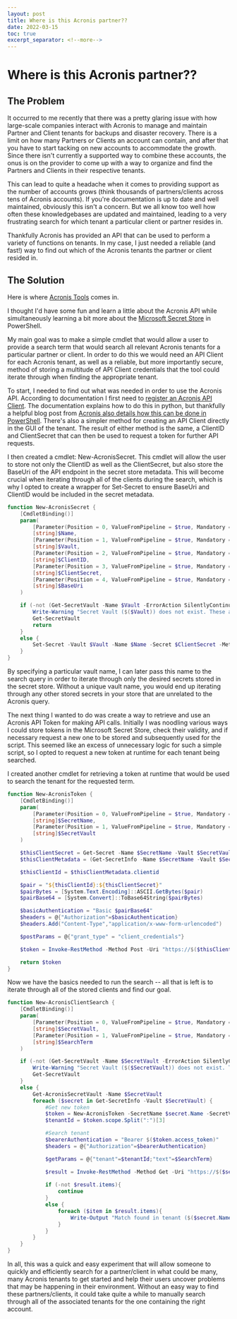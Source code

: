```yaml
---
layout: post
title: Where is this Acronis partner??
date: 2022-03-15
toc: true
excerpt_separator: <!--more-->
---
```


# Where is this Acronis partner??

## The Problem
It occurred to me recently that there was a pretty glaring issue with how large-scale companies interact with Acronis to manage and maintain Partner and Client tenants for backups and disaster recovery.  There is a limit on how many Partners or Clients an account can contain, and after that you have to start tacking on new accounts to accommodate the growth.  Since there isn't currently a supported way to combine these accounts, the onus is on the provider to come up with a way to organize and find the Partners and Clients in their respective tenants.  

This can lead to quite a headache when it comes to providing support as the number of accounts grows (think thousands of partners/clients across tens of Acronis accounts).  If you're documentation is up to date and well maintained, obviously this isn't a concern.  But we all know too well how often these knowledgebases are updated and maintained, leading to a very frustrating search for which tenant a particular client or partner resides in.

Thankfully Acronis has provided an API that can be used to perform a variety of functions on tenants.  In my case, I just needed a reliable (and fast!) way to find out which of the Acronis tenants the partner or client resided in.

## The Solution
Here is where [Acronis Tools](https://github.com/schwartzpub/AcronisTools) comes in.

I thought I'd have some fun and learn a little about the Acronis API while simultaneously learning a bit more about the [Microsoft Secret Store](https://devblogs.microsoft.com/powershell/secretmanagement-and-secretstore-are-generally-available/) in PowerShell.  

My main goal was to make a simple cmdlet that would allow a user to provide a search term that would search all relevant Acronis tenants for a particular partner or client.  In order to do this we would need an API Client for each Acronis tenant, as well as a reliable, but more importantly secure, method of storing a multitude of API Client credentials that the tool could iterate through when finding the appropriate tenant.  

To start, I needed to find out what was needed in order to use the Acronis API.  According to documentation I first need to [register an Acronis API Client](https://developer.acronis.com/doc/resource-policy-management/v4/guide/getting-started/authenticating).  The documentation explains how to do this in python, but thankfully a helpful blog post from [Acronis also details how this can be done in PowerShell](https://developer.acronis.com/blog/posts/base-acronis-cyber-platform-api-operations-with-power-shell/). There's also a simpler method for creating an API Client directly in the GUI of the tenant.  The result of either method is the same, a ClientID and ClientSecret that can then be used to request a token for further API requests.

I then created a cmdlet: New-AcronisSecret.  This cmdlet will allow the user to store not only the ClientID as well as the ClientSecret, but also store the BaseUri of the API endpoint in the secret store metadata.  This will become crucial when iterating through all of the clients during the search, which is why I opted to create a wrapper for Set-Secret to ensure BaseUri and ClientID would be included in the secret metadata.

```powershell
function New-AcronisSecret {
    [CmdletBinding()]
    param(
        [Parameter(Position = 0, ValueFromPipeline = $true, Mandatory = $true)]
        [string]$Name,
        [Parameter(Position = 1, ValueFromPipeline = $true, Mandatory = $true)]
        [string]$Vault,
        [Parameter(Position = 2, ValueFromPipeline = $true, Mandatory = $true)]
        [string]$ClientID,
        [Parameter(Position = 3, ValueFromPipeline = $true, Mandatory = $true)]
        [string]$ClientSecret,
        [Parameter(Position = 4, ValueFromPipeline = $true, Mandatory = $true)]
        [string]$BaseUri
    )

    if (-not (Get-SecretVault -Name $Vault -ErrorAction SilentlyContinue)){
        Write-Warning "Secret Vault ($($Vault)) does not exist. These are the secret vaults available: "
        Get-SecretVault
        return
    }
    else {
        Set-Secret -Vault $Vault -Name $Name -Secret $ClientSecret -Metadata @{clientid=$ClientID;baseuri=$BaseUri}
    }
}
```
By specifying a particular vault name, I can later pass this name to the search query in order to iterate through only the desired secrets stored in the secret store.  Without a unique vault name, you would end up iterating through any other stored secrets in your store that are unrelated to the Acronis query.

The next thing I wanted to do was create a way to retrieve and use an Acronis API Token for making API calls. Initially I was noodling various ways I could store tokens in the Microsoft Secret Store, check their validity, and if necessary request a new one to be stored and subsequently used for the script. This seemed like an excess of unnecessary logic for such a simple script, so I opted to request a new token at runtime for each tenant being searched.

I created another cmdlet for retrieving a token at runtime that would be used to search the tenant for the requested term.

```powershell
function New-AcronisToken {
    [CmdletBinding()]
    param(
        [Parameter(Position = 0, ValueFromPipeline = $true, Mandatory = $true)]
        [string]$SecretName,
        [Parameter(Position = 1, ValueFromPipeline = $true, Mandatory = $true)]
        [string]$SecretVault
    )

    $thisClientSecret = Get-Secret -Name $SecretName -Vault $SecretVault -AsPlainText
    $thisClientMetadata = (Get-SecretInfo -Name $SecretName -Vault $SecretVault).Metadata

    $thisClientId = $thisClientMetadata.clientid

    $pair = "${thisClientId}:${thisClientSecret}"
    $pairBytes = [System.Text.Encoding]::ASCII.GetBytes($pair)
    $pairBase64 = [System.Convert]::ToBase64String($pairBytes)

    $basicAuthentication = "Basic $pairBase64"
    $headers = @{"Authorization"=$basicAuthentication}
    $headers.Add("Content-Type","application/x-www-form-urlencoded")

    $postParams = @{"grant_type" = "client_credentials"}

    $token = Invoke-RestMethod -Method Post -Uri "https://$($thisClientMetadata.baseuri)/api/2/idp/token" -Headers $headers -Body $postParams

    return $token
}
```

Now we have the basics needed to run the search -- all that is left is to iterate through all of the stored clients and find our goal.
```powershell
function New-AcronisClientSearch {
    [CmdletBinding()]
    param(
        [Parameter(Position = 0, ValueFromPipeline = $true, Mandatory = $true)]
        [string]$SecretVault,
        [Parameter(Position = 1, ValueFromPipeline = $true, Mandatory = $true)]
        [string]$SearchTerm
    )

    if (-not (Get-SecretVault -Name $SecretVault -ErrorAction SilentlyContinue)){
        Write-Warning "Secret Vault ($($SecretVault)) does not exist. These are the vaults available: "
        Get-SecretVault
    }
    else {
        Get-AcronisSecretVault -Name $SecretVault
        foreach ($secret in Get-SecretInfo -Vault $SecretVault) {
            #Get new token
            $token = New-AcronisToken -SecretName $secret.Name -SecretVault $SecretVault
            $tenantId = $token.scope.Split(":")[3]

            #Search tenant
            $bearerAuthentication = "Bearer $($token.access_token)"
            $headers = @{"Authorization"=$bearerAuthentication}

            $getParams = @{"tenant"=$tenantId;"text"=$SearchTerm}

            $result = Invoke-RestMethod -Method Get -Uri "https://$($secret.Metadata.baseuri)/api/2/search" -Headers $headers -Body $getParams
            
            if (-not $result.items){
                continue
            }
            else {
                foreach ($item in $result.items){
                    Write-Output "Match found in tenant ($($secret.Name)): $($item.name)"
                }
            }
        }
    }
}
```
In all, this was a quick and easy experiment that will allow someone to quickly and efficiently search for a partner/client in what could be many, many Acronis tenants to get started and help their users uncover problems that may be happening in their environment.  Without an easy way to find these partners/clients, it could take quite a while to manually search through all of the associated tenants for the one containing the right account.